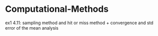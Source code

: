 # Computational-Methods
ex1 4.11: sampling method and hit or miss method + convergence and std error of the mean analysis

